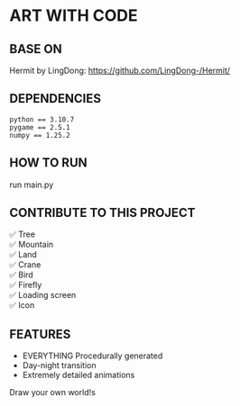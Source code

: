 # ART WITH CODE

## BASE ON
Hermit by LingDong: https://github.com/LingDong-/Hermit/

## DEPENDENCIES
    python == 3.10.7
    pygame == 2.5.1
    numpy == 1.25.2

## HOW TO RUN
run main.py

## CONTRIBUTE TO THIS PROJECT
✅ Tree <br>
✅ Mountain <br>
✅ Land <br>
✅ Crane <br>
✅ Bird <br>
✅ Firefly <br>
✅ Loading screen <br>
✅ Icon <br>

## FEATURES
* EVERYTHING Procedurally generated
* Day-night transition
* Extremely detailed animations

Draw your own world!s
